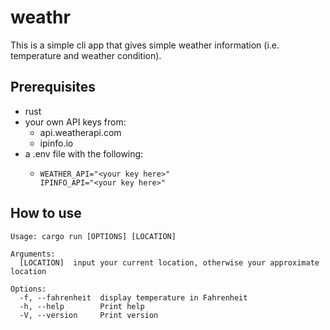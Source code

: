 # weathr 
This is a simple cli app that gives simple weather information (i.e. temperature and weather condition). 

## Prerequisites 
- rust 
- your own API keys from: 
  - api.weatherapi.com
  - ipinfo.io
- a .env file with the following: 
  - ```
    WEATHER_API="<your key here>"
    IPINFO_API="<your key here>"
    ```

## How to use 
```
Usage: cargo run [OPTIONS] [LOCATION]

Arguments:
  [LOCATION]  input your current location, otherwise your approximate location

Options:
  -f, --fahrenheit  display temperature in Fahrenheit
  -h, --help        Print help
  -V, --version     Print version
```
